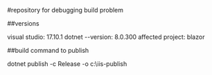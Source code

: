 #repository for debugging build problem

##versions

visual studio: 17.10.1
dotnet --version: 8.0.300
affected project: blazor

##build command to publish

dotnet publish -c Release -o c:\iis-publish
